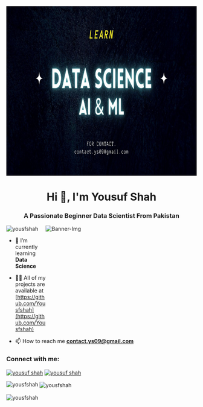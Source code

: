 <img align="middle" alt="Banner-Img" src=https://github.com/Yousfshah/Yousfshah/blob/main/Banner.jpg height="450px" />

<h1 align="center">Hi 👋, I'm Yousuf Shah</h1>
<h3 align="center">A Passionate Beginner Data Scientist From Pakistan</h3>

<img align="right" alt="Banner-Img" src=https://github.com/Yousfshah/Yousfshah/blob/main/gif.gif/ height="250px" width="400px">


<p align="left"> <img src="https://komarev.com/ghpvc/?username=yousfshah&label=Profile%20views&color=0e75b6&style=flat" alt="yousfshah" /> </p>

- 🌱 I’m currently learning **Data Science**

- 👨‍💻 All of my projects are available at [https://github.com/Yousfshah](https://github.com/Yousfshah)

- 📫 How to reach me **contact.ys09@gmail.com**

<h3 align="left">Connect with me:</h3>
<p align="left">
<a href="https://www.linkedin.com/in/yousuf-shah-7ba9492b4/" target="blank"><img align="center" src="https://raw.githubusercontent.com/rahuldkjain/github-profile-readme-generator/master/src/images/icons/Social/linked-in-alt.svg" alt="yousuf shah" height="30" width="40" /></a>
<a href="https://www.kaggle.com/yousufshah" target="blank"><img align="center" src="https://raw.githubusercontent.com/rahuldkjain/github-profile-readme-generator/master/src/images/icons/Social/kaggle.svg" alt="yousuf shah" height="30" width="40" /></a>
</p>

<p><img align="left" src="https://github-readme-stats.vercel.app/api/top-langs?username=yousfshah&show_icons=true&locale=en&layout=compact" alt="yousfshah" /></p>

<p>&nbsp;<img align="center" src="https://github-readme-stats.vercel.app/api?username=yousfshah&show_icons=true&locale=en" alt="yousfshah" /></p>

<p><img align="center" src="https://github-readme-streak-stats.herokuapp.com/?user=yousfshah&" alt="yousfshah" /></p>
